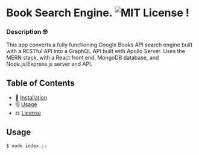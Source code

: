 # Book Search Engine.  ![MIT License](https://img.shields.io/badge/mit-brightgreen) !

### Description 🤓
This app converts a fully functioning Google Books API search engine built with a RESTful API into a GraphQL API built with Apollo Server. Uses the MERN stack, with a React front end, MongoDB database, and Node.js/Express.js server and API.
  


## Table of Contents 
* 🔧 [Installation](#installation)
* 🗒️ [Usage](#usage)
* ⚖️  [License](#license)

  
## Usage 
```typescript
$ node index.js
```
  


